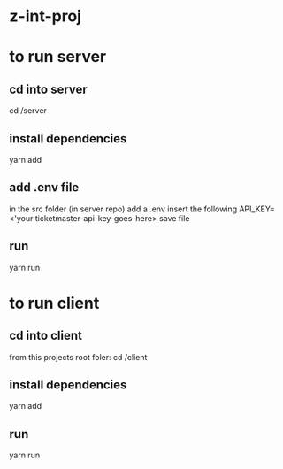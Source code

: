 # z-int-proj

# to run server

## cd into server

cd /server

## install dependencies

yarn add

## add .env file

in the src folder (in server repo)
add a .env
insert the following
API_KEY=<'your ticketmaster-api-key-goes-here>
save file

## run

yarn run

# to run client

## cd into client

from this projects root foler:
cd /client

## install dependencies

yarn add

## run

yarn run
